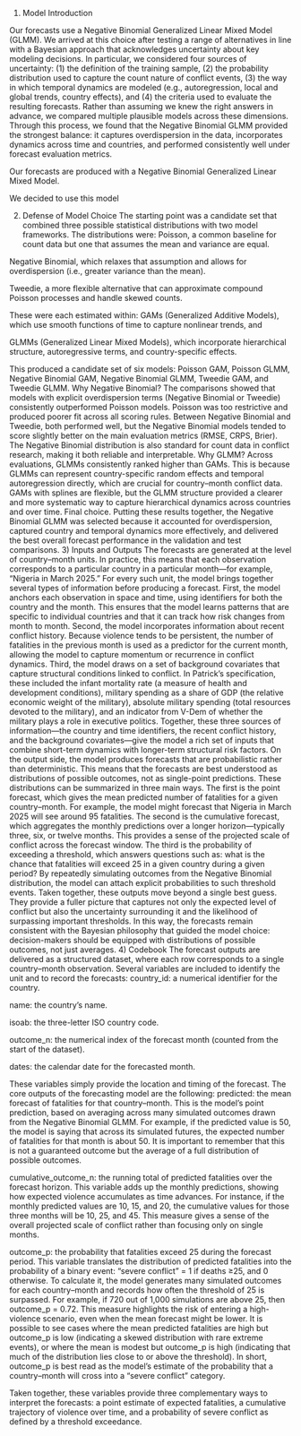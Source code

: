 1) Model Introduction 

Our forecasts use a Negative Binomial Generalized Linear Mixed Model (GLMM). We arrived at this choice after testing a range of alternatives in line with a Bayesian approach that acknowledges uncertainty about key modeling decisions. In particular, we considered four sources of uncertainty: (1) the definition of the training sample, (2) the probability distribution used to capture the count nature of conflict events, (3) the way in which temporal dynamics are modeled (e.g., autoregression, local and global trends, country effects), and (4) the criteria used to evaluate the resulting forecasts. Rather than assuming we knew the right answers in advance, we compared multiple plausible models across these dimensions. Through this process, we found that the Negative Binomial GLMM provided the strongest balance: it captures overdispersion in the data, incorporates dynamics across time and countries, and performed consistently well under forecast evaluation metrics.

Our forecasts are produced with a Negative Binomial Generalized Linear Mixed Model. 

We decided to use this model 

2) Defense of Model Choice
The starting point was a candidate set that combined three possible statistical distributions with two model frameworks. The distributions were:
Poisson, a common baseline for count data but one that assumes the mean and variance are equal.


Negative Binomial, which relaxes that assumption and allows for overdispersion (i.e., greater variance than the mean).


Tweedie, a more flexible alternative that can approximate compound Poisson processes and handle skewed counts.


These were each estimated within:
GAMs (Generalized Additive Models), which use smooth functions of time to capture nonlinear trends, and


GLMMs (Generalized Linear Mixed Models), which incorporate hierarchical structure, autoregressive terms, and country-specific effects.


This produced a candidate set of six models: Poisson GAM, Poisson GLMM, Negative Binomial GAM, Negative Binomial GLMM, Tweedie GAM, and Tweedie GLMM.
Why Negative Binomial?
 The comparisons showed that models with explicit overdispersion terms (Negative Binomial or Tweedie) consistently outperformed Poisson models. Poisson was too restrictive and produced poorer fit across all scoring rules. Between Negative Binomial and Tweedie, both performed well, but the Negative Binomial models tended to score slightly better on the main evaluation metrics (RMSE, CRPS, Brier). The Negative Binomial distribution is also standard for count data in conflict research, making it both reliable and interpretable.
Why GLMM?
Across evaluations, GLMMs consistently ranked higher than GAMs. This is because GLMMs can represent country-specific random effects and temporal autoregression directly, which are crucial for country–month conflict data. GAMs with splines are flexible, but the GLMM structure provided a clearer and more systematic way to capture hierarchical dynamics across countries and over time.
Final choice.
Putting these results together, the Negative Binomial GLMM was selected because it accounted for overdispersion, captured country and temporal dynamics more effectively, and delivered the best overall forecast performance in the validation and test comparisons.
3) Inputs and Outputs
The forecasts are generated at the level of country–month units. In practice, this means that each observation corresponds to a particular country in a particular month—for example, “Nigeria in March 2025.” For every such unit, the model brings together several types of information before producing a forecast.
First, the model anchors each observation in space and time, using identifiers for both the country and the month. This ensures that the model learns patterns that are specific to individual countries and that it can track how risk changes from month to month. Second, the model incorporates information about recent conflict history. Because violence tends to be persistent, the number of fatalities in the previous month is used as a predictor for the current month, allowing the model to capture momentum or recurrence in conflict dynamics. Third, the model draws on a set of background covariates that capture structural conditions linked to conflict. In Patrick’s specification, these included the infant mortality rate (a measure of health and development conditions), military spending as a share of GDP (the relative economic weight of the military), absolute military spending (total resources devoted to the military), and an indicator from V-Dem of whether the military plays a role in executive politics. Together, these three sources of information—the country and time identifiers, the recent conflict history, and the background covariates—give the model a rich set of inputs that combine short-term dynamics with longer-term structural risk factors.
On the output side, the model produces forecasts that are probabilistic rather than deterministic. This means that the forecasts are best understood as distributions of possible outcomes, not as single-point predictions. These distributions can be summarized in three main ways. The first is the point forecast, which gives the mean predicted number of fatalities for a given country–month. For example, the model might forecast that Nigeria in March 2025 will see around 95 fatalities. The second is the cumulative forecast, which aggregates the monthly predictions over a longer horizon—typically three, six, or twelve months. This provides a sense of the projected scale of conflict across the forecast window. The third is the probability of exceeding a threshold, which answers questions such as: what is the chance that fatalities will exceed 25 in a given country during a given period? By repeatedly simulating outcomes from the Negative Binomial distribution, the model can attach explicit probabilities to such threshold events.
Taken together, these outputs move beyond a single best guess. They provide a fuller picture that captures not only the expected level of conflict but also the uncertainty surrounding it and the likelihood of surpassing important thresholds. In this way, the forecasts remain consistent with the Bayesian philosophy that guided the model choice: decision-makers should be equipped with distributions of possible outcomes, not just averages.
4) Codebook
The forecast outputs are delivered as a structured dataset, where each row corresponds to a single country–month observation. Several variables are included to identify the unit and to record the forecasts:
country_id: a numerical identifier for the country.


name: the country’s name.


isoab: the three-letter ISO country code.


outcome_n: the numerical index of the forecast month (counted from the start of the dataset).


dates: the calendar date for the forecasted month.


These variables simply provide the location and timing of the forecast.
The core outputs of the forecasting model are the following:
predicted: the mean forecast of fatalities for that country–month. This is the model’s point prediction, based on averaging across many simulated outcomes drawn from the Negative Binomial GLMM. For example, if the predicted value is 50, the model is saying that across its simulated futures, the expected number of fatalities for that month is about 50. It is important to remember that this is not a guaranteed outcome but the average of a full distribution of possible outcomes.


cumulative_outcome_n: the running total of predicted fatalities over the forecast horizon. This variable adds up the monthly predictions, showing how expected violence accumulates as time advances. For instance, if the monthly predicted values are 10, 15, and 20, the cumulative values for those three months will be 10, 25, and 45. This measure gives a sense of the overall projected scale of conflict rather than focusing only on single months.


outcome_p: the probability that fatalities exceed 25 during the forecast period. This variable translates the distribution of predicted fatalities into the probability of a binary event: “severe conflict” = 1 if deaths ≥25, and 0 otherwise. To calculate it, the model generates many simulated outcomes for each country–month and records how often the threshold of 25 is surpassed. For example, if 720 out of 1,000 simulations are above 25, then outcome_p = 0.72. This measure highlights the risk of entering a high-violence scenario, even when the mean forecast might be lower. It is possible to see cases where the mean predicted fatalities are high but outcome_p is low (indicating a skewed distribution with rare extreme events), or where the mean is modest but outcome_p is high (indicating that much of the distribution lies close to or above the threshold). In short, outcome_p is best read as the model’s estimate of the probability that a country–month will cross into a “severe conflict” category.


Taken together, these variables provide three complementary ways to interpret the forecasts: a point estimate of expected fatalities, a cumulative trajectory of violence over time, and a probability of severe conflict as defined by a threshold exceedance.



